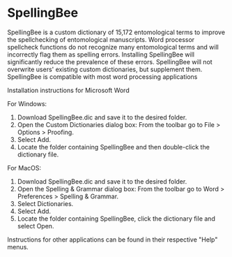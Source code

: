 # SpellingBee

SpellingBee is a custom dictionary of 15,172 entomological terms to improve the spellchecking of entomological manuscripts. Word processor spellcheck functions do not recognize many entomological terms and will incorrectly flag them as spelling errors. Installing SpellingBee will significantly reduce the prevalence of these errors. SpellingBee will not overwrite users' existing custom dictionaries, but supplement them. SpellingBee is compatible with most word processing applications

Installation instructions for Microsoft Word

For Windows:
1.	Download SpellingBee.dic and save it to the desired folder.
2.	Open the Custom Dictionaries dialog box: From the toolbar go to File > Options > Proofing.
3.	Select Add.
4.	Locate the folder containing SpellingBee and then double-click the dictionary file.

For MacOS:
1.	Download SpellingBee.dic and save it to the desired folder.
2.	Open the Spelling & Grammar dialog box: From the toolbar go to Word > Preferences > Spelling & Grammar.
3.	Select Dictionaries.
4.	Select Add.
5.	Locate the folder containing SpellingBee, click the dictionary file and select Open.


Instructions for other applications can be found in their respective "Help" menus.
